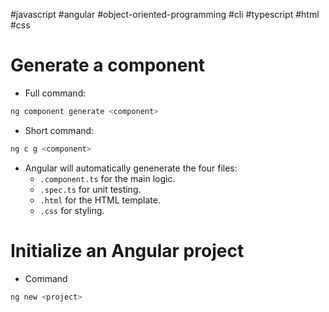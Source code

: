 #javascript #angular #object-oriented-programming #cli #typescript #html #css 

# Generate a component
- Full command:
```bash
ng component generate <component>
```

- Short command:
```bash
ng c g <component>
```

- Angular will automatically genenerate the four files: 
	- `.component.ts` for the main logic.
	- `.spec.ts` for unit testing.
	- `.html` for the HTML template.
	- `.css` for styling.
# Initialize an Angular project
- Command
```bash
ng new <project>
```

